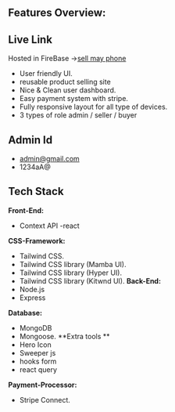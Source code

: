## Features Overview:
## Live Link
Hosted in FireBase ->[sell may phone](https://used-product-sell-site.web.app/)

- User friendly UI.
- reusable product selling site
- Nice & Clean user dashboard.
- Easy payment system with stripe.
- Fully responsive layout for all type of devices.
- 3 types of role admin / seller / buyer 

## Admin Id
- admin@gmail.com
- 1234aA@

## Tech Stack

**Front-End:** 
- Context API
-react

**CSS-Framework:** 
- Tailwind CSS.
- Tailwind CSS library (Mamba UI).
- Tailwind CSS library (Hyper UI).
- Tailwind CSS library (Kitwnd UI).
**Back-End:** 
- Node.js
- Express

**Database:** 
- MongoDB
- Mongoose.
**Extra tools ** 
- Hero Icon
- Sweeper js
- hooks form
- react query

**Payment-Processor:** 
- Stripe Connect.
